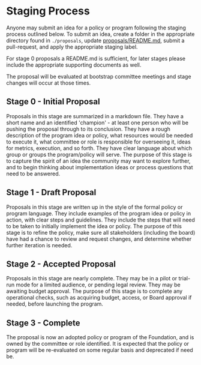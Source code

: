 # Staging Process

Anyone may submit an idea for a policy or program following the staging process outlined below. To submit an idea, create a folder in the appropriate
directory found in `./proposals`, update [proposals/README.md](./README.md), submit a pull-request, and apply the appropriate staging label.

For stage 0 proposals a README.md is sufficient, for later stages please include the appropriate supporting documents as well.

The proposal will be evaluated at bootstrap committee meetings and stage changes will occur at those times.

## Stage 0 - Initial Proposal
Proposals in this stage are summarized in a markdown file. They have a short name and an identified 'champion' - at least one person who will be pushing the proposal through to its conclusion. They have a rough description of the program idea or policy, what resources would be needed to execute it, what committee or role is responsible for overseeing it, ideas for metrics, execution, and so forth. They have clear language about which group or groups the program/policy will serve. The purpose of this stage is to capture the spirit of an idea the community may want to explore further, and to begin thinking about implementation ideas or process questions that need to be answered.

## Stage 1 - Draft Proposal 
Proposals in this stage are written up in the style of the formal policy or program language. They include examples of the program idea or policy in action, with clear steps and guidelines. They include the steps that will need to be taken to initially implement the idea or policy. The purpose of this stage is to refine the policy, make sure all stakeholders (including the board) have had a chance to review and request changes, and determine whether further iteration is needed. 

## Stage 2 - Accepted Proposal 
Proposals in this stage are nearly complete. They may be in a pilot or trial-run mode for a limited audience, or pending legal review. They may be awaiting budget approval. The purpose of this stage is to complete any operational checks, such as acquiring budget, access, or Board approval if needed, before launching the program.

## Stage 3 - Complete
The proposal is now an adopted policy or program of the Foundation, and is owned by the committee or role identified. It is expected that the policy or program will be re-evaluated on some regular basis and deprecated if need be.
